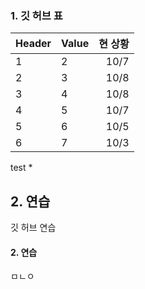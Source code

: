 
### 1. 깃 허브 표
|Header|Value|현 상황|  
|:-------|:-------|-------:|
|1|2|10/7|
|2|3|10/8|
|3|4|10/8|
|4|5|10/7|
|5|6|10/5|
|6|7|10/3|

test *
## 2. 연습
깃 허브 연습
#### 2. 연습
ㅁㄴㅇ
